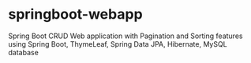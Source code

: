 # springboot-webapp

Spring Boot CRUD Web application with Pagination and Sorting features using Spring Boot, ThymeLeaf, Spring Data JPA, Hibernate, MySQL database
